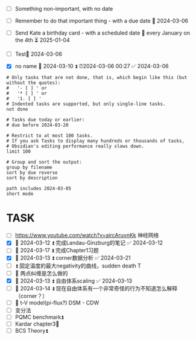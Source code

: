 - [ ] Something non-important, with no date
- [ ] Remember to do that important thing - with a due date 📅 2024-03-06
- [ ] Send Kate a birthday card - with a scheduled date 🔁 every January on the 4th ⏳ 2025-01-04
- [ ] Test📅 2024-03-06 
- [x] no name  📅 2024-03-10 ⏫ ⏰2024-03-06 00:27 ✅ 2024-03-06



```tasks
# Only tasks that are not done, that is, which begin like this (but without the quotes):
#   '- [ ] ' or
#   '* [ ] ' or
#   '1. [ ] '
# Indented tasks are supported, but only single-line tasks.
not done

# Tasks due today or earlier:
# due before 2024-03-20

# Restrict to at most 100 tasks.
# If you ask Tasks to display many hundreds or thousands of tasks,
# Obsidian's editing performance really slows down.
limit 100

# Group and sort the output:
group by filename
sort by due reverse
sort by description

path includes 2024-03-05
short mode
```

# TASK
- [ ] https://www.youtube.com/watch?v=aircAruvnKk 神经网络
- [x] 📅 2024-03-12 ⏫ 完成Landau-Ginzburg的笔记 ✅ 2024-03-12
- [ ] 📅 2024-03-17 ⏫ 完成Chapter1习题
- [x] 📅 2024-03-13 ⏫ corner数据分析 ✅ 2024-03-21
- [ ] ⏫ 固定温度的最大negativity的曲线，sudden death T
- [ ] 🔼 两点纠缠是怎么做的
- [x] 📅 2024-03-13 ⏫ 自由体系scaling ✅ 2024-03-13
- [ ] 📅 2024-03-14 ⏫ 现在自由体系有一个非常奇怪的行为不知道怎么解释（corner？）
- [ ] 🔼 t-V model(pi-flux?) DSM - CDW
- [ ] 变分法
- [ ] PQMC benchmark⏫ 
- [ ] Kardar chapter3🔼 
- [ ] BCS Theory⏫ 